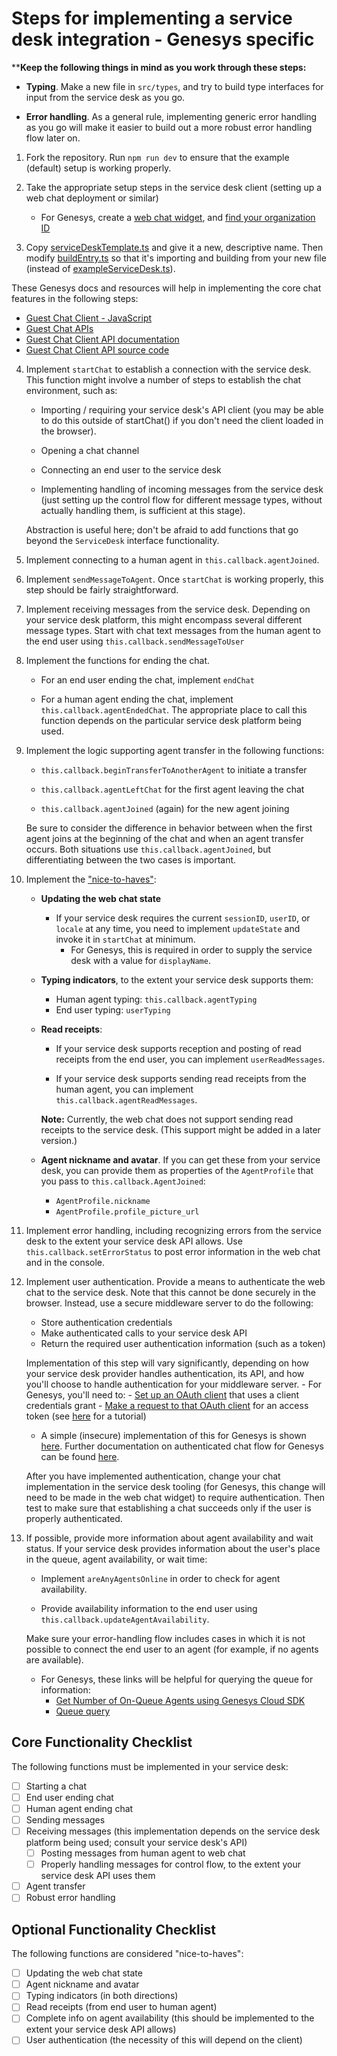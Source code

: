# Steps for implementing a service desk integration - Genesys specific

****Keep the following things in mind as you work through these steps:**

- **Typing**. Make a new file in `src/types`, and try to build type interfaces for input from the service desk as you go.

- **Error handling**. As a general rule, implementing generic error handling as you go will make it easier to build out a more robust error handling flow later on.

1. Fork the repository. Run `npm run dev` to ensure that the example (default) setup is working properly.

2. Take the appropriate setup steps in the service desk client (setting up a web chat deployment or similar)

    - For Genesys, create a [web chat widget](https://help.mypurecloud.com/articles/create-a-widget-for-web-chat/), and [find your organization ID](https://help.mypurecloud.com/faq/how-do-i-find-my-organization-id/)

3. Copy [serviceDeskTemplate.ts](../../../serviceDesks/serviceDeskTemplate.ts) and give it a new, descriptive name. Then modify [buildEntry.ts](../../../buildEntry.ts) so that it's importing and building from your new file (instead of [exampleServiceDesk.ts](../../../serviceDesks/exampleServiceDesk.ts)).

These Genesys docs and resources will help in implementing the core chat features in the following steps:

- [Guest Chat Client - JavaScript](https://developer.mypurecloud.com/api/rest/client-libraries/javascript-guest/index.html)
- [Guest Chat APIs](https://developer.mypurecloud.com/api/webchat/guestchat.html)
- [Guest Chat Client API documentation](https://developer.mypurecloud.com/api/rest/client-libraries/javascript-guest/WebChatApi.html)
- [Guest Chat Client API source code](https://github.com/MyPureCloud/purecloud-guest-chat-client-javascript/blob/9599e33609a87358671532b10e53fad24e592373/build/src/purecloud-guest-chat-client/api/WebChatApi.js)

4. Implement `startChat` to establish a connection with the service desk. This function might involve a number of steps to establish the chat environment, such as:

    - Importing / requiring your service desk's API client (you may be able to do this outside of startChat() if you don't need the client loaded in the browser).

    - Opening a chat channel

    - Connecting an end user to the service desk

    - Implementing handling of incoming messages from the service desk (just setting up the control flow for different message types, without actually handling them, is sufficient at this stage).

    Abstraction is useful here; don't be afraid to add functions that go beyond the `ServiceDesk` interface functionality.

5. Implement connecting to a human agent in `this.callback.agentJoined`.

6. Implement `sendMessageToAgent`. Once `startChat` is working properly, this step should be fairly straightforward.

7. Implement receiving messages from the service desk. Depending on your service desk platform, this might encompass several different message types. Start with chat text messages from the human agent to the end user using `this.callback.sendMessageToUser`

8. Implement the functions for ending the chat.

    - For an end user ending the chat, implement `endChat`

    - For a human agent ending the chat, implement `this.callback.agentEndedChat`. The appropriate place to call this function depends on the particular service desk platform being used.

9. Implement the logic supporting agent transfer in the following functions:

    - `this.callback.beginTransferToAnotherAgent` to initiate a transfer

    - `this.callback.agentLeftChat` for the first agent leaving the chat

    - `this.callback.agentJoined` (again) for the new agent joining

    Be sure to consider the difference in behavior between when the first agent joins at the beginning of the chat and when an agent transfer occurs. Both situations use `this.callback.agentJoined`, but differentiating between the two cases is important.

10. Implement the ["nice-to-haves"](#optional-functionality-checklist):

    - **Updating the web chat state**

        - If your service desk requires the current `sessionID`, `userID`, or `locale` at any time, you need to implement `updateState` and invoke it in `startChat` at minimum.
            - For Genesys, this is required in order to supply the service desk with a value for `displayName`.

    - **Typing indicators**, to the extent your service desk supports them:
        - Human agent typing: `this.callback.agentTyping`
        - End user typing: `userTyping`

    - **Read receipts**:

        - If your service desk supports reception and posting of read receipts from the end user, you can implement `userReadMessages`.

        - If your service desk supports sending read receipts from the human agent, you can implement `this.callback.agentReadMessages`.

        **Note:** Currently, the web chat does not support sending read receipts to the service desk. (This support might be added in a later version.)

    - **Agent nickname and avatar**. If you can get these from your service desk, you can provide them as properties of the `AgentProfile` that you pass to `this.callback.AgentJoined`:

        - `AgentProfile.nickname`
        - `AgentProfile.profile_picture_url`

11. Implement error handling, including recognizing errors from the service desk to the extent your service desk API allows. Use `this.callback.setErrorStatus` to post error information in the web chat and in the console.

12. Implement user authentication. Provide a means to authenticate the web chat to the service desk. Note that this cannot be done securely in the browser. Instead, use a secure middleware server to do the following:

    - Store authentication credentials
    - Make authenticated calls to your service desk API
    - Return the required user authentication information (such as a token)

    Implementation of this step will vary significantly, depending on how your service desk provider handles authentication, its API, and how you'll choose to handle authentication for your middleware server.
        - For Genesys, you'll need to:
            - [Set up an OAuth client](https://help.mypurecloud.com/articles/create-an-oauth-client/) that uses a client credentials grant
            - [Make a request to that OAuth client](https://developer.mypurecloud.com/api/rest/authorization/use-client-credentials.html) for an access token (see [here](https://developer.mypurecloud.com/api/tutorials/oauth-client-credentials/?language=nodejs&step=1) for a tutorial)

    - A simple (insecure) implementation of this for Genesys is shown [here](https://github.com/watson-developer-cloud/assistant-web-chat-service-desk-starter/tree/main/src/actualServiceDeskExamples/genesysPureCloud/example-server). Further documentation on authenticated chat flow for Genesys can be found [here](https://developer.mypurecloud.com/api/webchat/authenticated-chat.html).

    After you have implemented authentication, change your chat implementation in the service desk tooling (for Genesys, this change will need to be made in the web chat widget) to require authentication. Then test to make sure that establishing a chat succeeds only if the user is properly authenticated.

13. If possible, provide more information about agent availability and wait status. If your service desk provides information about the user's place in the queue, agent availability, or wait time:

    - Implement `areAnyAgentsOnline` in order to check for agent availability.

    - Provide availability information to the end user using `this.callback.updateAgentAvailability`.

    Make sure your error-handling flow includes cases in which it is not possible to connect the end user to an agent (for example, if no agents are available).

    - For Genesys, these links will be helpful for querying the queue for information:
        - [Get Number of On-Queue Agents using Genesys Cloud SDK](https://developer.mypurecloud.com/api/tutorials/number-of-agent-in-queue/?language=python&step=1)
        - [Queue query](https://developer.mypurecloud.com/api/rest/v2/analytics/queue.html)

## Core Functionality Checklist

The following functions must be implemented in your service desk:

- [ ] Starting a chat
- [ ] End user ending chat
- [ ] Human agent ending chat
- [ ] Sending messages
- [ ] Receiving messages (this implementation depends on the service desk platform being used; consult your service desk's API)
  - [ ] Posting messages from human agent to web chat
  - [ ] Properly handling messages for control flow, to the extent your service desk API uses them
- [ ] Agent transfer
- [ ] Robust error handling

## Optional Functionality Checklist

The following functions are considered "nice-to-haves":

- [ ] Updating the web chat state
- [ ] Agent nickname and avatar
- [ ] Typing indicators (in both directions)
- [ ] Read receipts (from end user to human agent)
- [ ] Complete info on agent availability (this should be implemented to the extent your service desk API allows)
- [ ] User authentication (the necessity of this will depend on the client)
